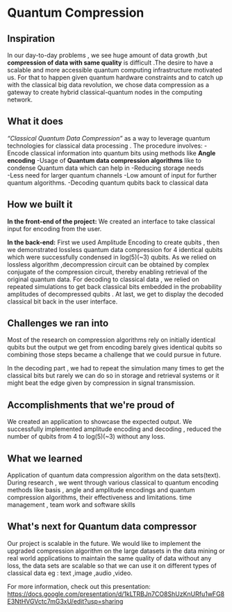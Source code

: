 # Quantum Compression
## Inspiration
In our day-to-day problems , we see huge amount of data growth ,but **compression of data with same quality** is difficult .The desire to have a scalable and more accessible quantum computing infrastructure motivated us. For that to happen given quantum hardware constraints and to catch up with the classical big data revolution, we chose data compression as a gateway to create hybrid 
classical-quantum nodes in the computing network.

## What it does
 _“Classical Quantum Data Compression”_ as a way to leverage quantum technologies for classical data processing . 
The procedure involves:
-Encode classical information into quantum bits using methods like **Angle encoding**
-Usage of **Quantum data compression algorithms** like to condense Quantum data which can help in 
-Reducing storage needs  
-Less need for larger quantum channels
-Low amount of input for further quantum algorithms.
-Decoding quantum qubits back to classical data

## How we built it
**In the front-end of the project:**
We created an interface to take classical input for encoding from the user.
 
**In the back-end:**
 First we used Amplitude Encoding to create qubits , then we demonstrated lossless quantum data compression for 4 identical qubits which were successfully condensed in log(5)(~3) qubits.
 As we relied on lossless algorithm ,decompression circuit can be obtained by complex conjugate of the compression circuit, thereby enabling retrieval of the original quantum data.
For decoding to classical data , we relied on repeated simulations to get back classical bits embedded in the probability amplitudes of decompressed qubits . At last, we get to display the decoded classical bit back in the user interface.

## Challenges we ran into
Most of the research on compression algorithms rely on initially identical qubits but the output we get from encoding barely gives identical qubits so combining those steps became a challenge that we could pursue in future.

In the decoding part , we had to repeat the simulation many times to get the classical bits but rarely we can do so in storage and retrieval systems or it might beat the edge given by compression in signal transmission.

## Accomplishments that we're proud of
We created an application to showcase the expected output.
We successfully implemented amplitude encoding and decoding , reduced the number of qubits from 4 to log(5)(~3) without any loss.


## What we learned
Application of quantum data compression algorithm on the data sets(text).
During research , we went through various classical to quantum encoding methods like basis , angle and amplitude encodings and  quantum compression algorithms, their effectiveness and limitations.
time management , team work and software skills

## What's next for Quantum data compressor
Our project is scalable in the future. We would like to implement the upgraded compression algorithm on the large datasets  in the data mining  or real world applications to maintain the same quality of data without any loss, the data sets are scalable so that we can use it on different types of  classical data eg : text ,image ,audio ,video. 

For more information, check out this presentation: https://docs.google.com/presentation/d/1kLTRBJn7CO8ShUzKnURfu1wFG8E3NtHVGVctc7mG3xU/edit?usp=sharing
